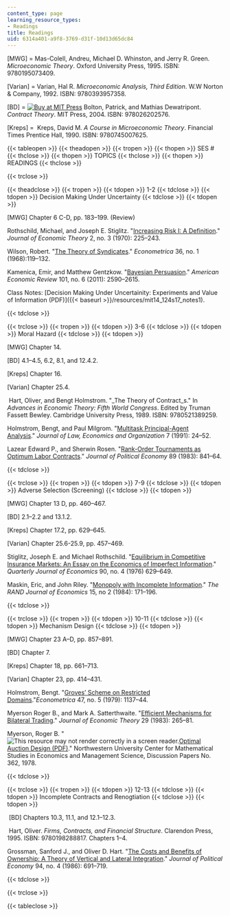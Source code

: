```yaml
---
content_type: page
learning_resource_types:
- Readings
title: Readings
uid: 6314a401-a9f8-3769-d31f-10d13d65dc84
---
```


\[MWG\] = Mas-Colell, Andreu, Michael D. Whinston, and Jerry R. Green. _Microeconomic Theory_. Oxford University Press, 1995. ISBN: 9780195073409.

\[Varian\] = Varian, Hal R. _Microeconomic Analysis, Third Edition_. W.W Norton & Company, 1992. ISBN: 9780393957358.

\[BD\] = [![Buy at MIT Press](/images/mp_logo.gif)](https://mitpress.mit.edu/9780262025768) Bolton, Patrick, and Mathias Dewatripont. _Contract Theory_. MIT Press, 2004. ISBN: 978026202576.

\[Kreps\] =  Kreps, David M. _A Course in Microeconomic Theory_. Financial Times Prentice Hall, 1990. ISBN: 9780745007625. 

{{< tableopen >}}
{{< theadopen >}}
{{< tropen >}}
{{< thopen >}}
SES #  
{{< thclose >}}
{{< thopen >}}
TOPICS
{{< thclose >}}
{{< thopen >}}
READINGS
{{< thclose >}}

{{< trclose >}}

{{< theadclose >}}
{{< tropen >}}
{{< tdopen >}}
1-2
{{< tdclose >}}
{{< tdopen >}}
Decision Making Under Uncertainty
{{< tdclose >}}
{{< tdopen >}}


\[MWG\] Chapter 6 C-D, pp. 183–199. (Review)

Rothschild, Michael, and Joseph E. Stiglitz. "[Increasing Risk I: A Definition](http://www.sciencedirect.com/science/article/pii/0022053170900384)." _Journal of Economic Theory_ 2, no. 3 (1970): 225–243.

Wilson, Robert. "[The Theory of Syndicates](http://www.jstor.org/stable/1909607?origin=crossref&seq=1#page_scan_tab_contents)." _Econometrica_ 36, no. 1 (1968):119–132.

Kamenica, Emir, and Matthew Gentzkow. "[Bayesian Persuasion](https://www.aeaweb.org/articles?id=10.1257/aer.101.6.2590)." _American Economic Review_ 101, no. 6 (2011): 2590–2615.

Class Notes: [Decision Making Under Uncertainity: Experiments and Value of Information (PDF)]({{< baseurl >}}/resources/mit14_124s17_notes1).


{{< tdclose >}}

{{< trclose >}}
{{< tropen >}}
{{< tdopen >}}
3-6
{{< tdclose >}}
{{< tdopen >}}
Moral Hazard
{{< tdclose >}}
{{< tdopen >}}


\[MWG\] Chapter 14.

\[BD\] 4.1–4.5, 6.2, 8.1, and 12.4.2.

\[Kreps\] Chapter 16.

\[Varian\] Chapter 25.4. 

 Hart, Oliver, and Bengt Holmstrom. "_The Theory of Contract_s." In _Advances in Economic Theory: Fifth World Congress_. Edited by Truman Fassett Bewley. Cambridge University Press, 1989. ISBN: 9780521389259.

Holmstrom, Bengt, and Paul Milgrom. "[Multitask Principal-Agent Analysis](https://www.jstor.org/stable/764957?seq=1#page_scan_tab_contents)." _Journal of Law, Economics and Organization_ 7 (1991): 24–52.

Lazear Edward P., and Sherwin Rosen. "[Rank-Order Tournaments as Optimum Labor Contracts](http://www.nber.org/papers/w0401)." _Journal of Political Economy_ 89 (1983): 841–64.


{{< tdclose >}}

{{< trclose >}}
{{< tropen >}}
{{< tdopen >}}
7-9
{{< tdclose >}}
{{< tdopen >}}
Adverse Selection (Screening)
{{< tdclose >}}
{{< tdopen >}}


\[MWG\] Chapter 13 D, pp. 460–467. 

\[BD\] 2.1–2.2 and 13.1.2.

\[Kreps\] Chapter 17.2, pp. 629–645.

\[Varian\] Chapter 25.6-25.9, pp. 457–469.

Stiglitz, Joseph E. and Michael Rothschild. "[Equilibrium in Competitive Insurance Markets: An Essay on the Economics of Imperfect Information](https://academiccommons.columbia.edu/catalog/ac:149360)." _Quarterly Journal of Economics_ 90, no. 4 (1976) 629–649.

Maskin, Eric, and John Riley. "[Monopoly with Incomplete Information](https://www.jstor.org/stable/2555674?seq=1#page_scan_tab_contents)." _The RAND Journal of Economics_ 15, no 2 (1984): 171–196.


{{< tdclose >}}

{{< trclose >}}
{{< tropen >}}
{{< tdopen >}}
10-11
{{< tdclose >}}
{{< tdopen >}}
Mechanism Design
{{< tdclose >}}
{{< tdopen >}}


\[MWG\] Chapter 23 A–D, pp. 857–891.

\[BD\] Chapter 7.

\[Kreps\] Chapter 18, pp. 661–713.

\[Varian\] Chapter 23, pp. 414–431.

Holmstrom, Bengt. "[Groves’ Scheme on Restricted Domains](https://www.jstor.org/stable/1911954?seq=1#page_scan_tab_contents)."_Econometrica_ 47, no. 5 (1979): 1137–44.

Myerson Roger B., and Mark A. Satterthwaite. "[Efficient Mechanisms for Bilateral Trading](http://www.sciencedirect.com/science/article/pii/0022053183900480)." _Journal of Economic Theory_ 29 (1983): 265–81.

Myerson, Roger B. "![This resource may not render correctly in a screen reader.](/images/inacessible.gif)[Optimal Auction Design (PDF)](http://www.eecs.harvard.edu/~parkes/cs286r/spring07/papers/myerson.pdf)." Northwestern University Center for Mathematical Studies in Economics and Management Science, Discussion Papers No. 362, 1978.


{{< tdclose >}}

{{< trclose >}}
{{< tropen >}}
{{< tdopen >}}
12-13
{{< tdclose >}}
{{< tdopen >}}
Incomplete Contracts and Renogtiation
{{< tdclose >}}
{{< tdopen >}}


 \[BD\] Chapters 10.3, 11.1, and 12.1–12.3.

 Hart, Oliver. _Firms, Contracts, and Financial Structure_. Clarendon Press, 1995. ISBN: 9780198288817. Chapters 1–4. 

Grossman, Sanford J., and Oliver D. Hart. "[The Costs and Benefits of Ownership: A Theory of Vertical and Lateral Integration](http://www.journals.uchicago.edu/doi/abs/10.1086/261404)." _Journal of Political Economy_ 94, no. 4 (1986): 691–719.


{{< tdclose >}}

{{< trclose >}}

{{< tableclose >}}